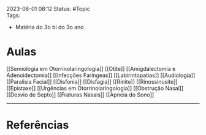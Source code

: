 2023-08-01 08:12
Status: #Topic  
Tags:
<br/>
- Matéria do 3o bi do 3o ano
# Aulas
[[Semiologia em Otorrinolaringologia]]
[[Otite]]
[[Amigdalectomia e Adenoidectomia]]
[[Infecções Faríngeas]]
[[Labirintopatias]]
[[Audiologia]]
[[Paralisia Facial]]
[[Disfonia]]
[[Disfagia]]
[[Rinite]]
[[Rinossinusite]]
[[Epistaxe]]
[[Urgências em Otorrinolaringologia]]
[[Obstrução Nasal]]
[[Desvio de Septo]]
[[Fraturas Nasais]]
[[Apneia do Sono]]

____
# Referências

